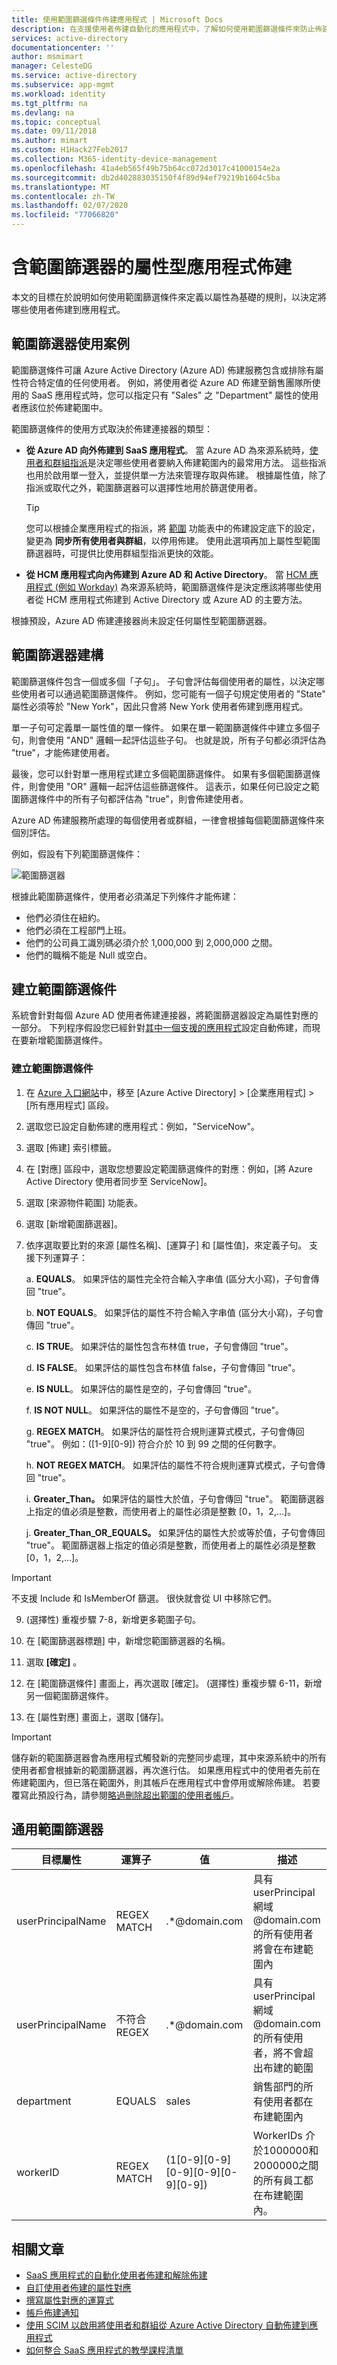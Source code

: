 ```yaml
---
title: 使用範圍篩選條件佈建應用程式 | Microsoft Docs
description: 在支援使用者佈建自動化的應用程式中，了解如何使用範圍篩選條件來防止佈建不符合商務需求的物件。
services: active-directory
documentationcenter: ''
author: msmimart
manager: CelesteDG
ms.service: active-directory
ms.subservice: app-mgmt
ms.workload: identity
ms.tgt_pltfrm: na
ms.devlang: na
ms.topic: conceptual
ms.date: 09/11/2018
ms.author: mimart
ms.custom: H1Hack27Feb2017
ms.collection: M365-identity-device-management
ms.openlocfilehash: 41a4eb565f49b75b64cc072d3017c41000154e2a
ms.sourcegitcommit: db2d402883035150f4f89d94ef79219b1604c5ba
ms.translationtype: MT
ms.contentlocale: zh-TW
ms.lasthandoff: 02/07/2020
ms.locfileid: "77066820"
---
```

# <a name="attribute-based-application-provisioning-with-scoping-filters"></a>含範圍篩選器的屬性型應用程式佈建
本文的目標在於說明如何使用範圍篩選條件來定義以屬性為基礎的規則，以決定將哪些使用者佈建到應用程式。

## <a name="scoping-filter-use-cases"></a>範圍篩選器使用案例

範圍篩選條件可讓 Azure Active Directory (Azure AD) 佈建服務包含或排除有屬性符合特定值的任何使用者。 例如，將使用者從 Azure AD 佈建至銷售團隊所使用的 SaaS 應用程式時，您可以指定只有 "Sales" 之 "Department" 屬性的使用者應該位於佈建範圍中。

範圍篩選條件的使用方式取決於佈建連接器的類型：

* **從 Azure AD 向外佈建到 SaaS 應用程式**。 當 Azure AD 為來源系統時，[使用者和群組指派](../manage-apps/assign-user-or-group-access-portal.md)是決定哪些使用者要納入佈建範圍內的最常用方法。 這些指派也用於啟用單一登入，並提供單一方法來管理存取與佈建。 根據屬性值，除了指派或取代之外，範圍篩選器可以選擇性地用於篩選使用者。

    >[!TIP]
    > 您可以根據企業應用程式的指派，將 [範圍](../app-provisioning/user-provisioning.md#how-do-i-set-up-automatic-provisioning-to-an-application) 功能表中的佈建設定底下的設定，變更為 **同步所有使用者與群組**，以停用佈建。 使用此選項再加上屬性型範圍篩選器時，可提供比使用群組型指派更快的效能。  

* **從 HCM 應用程式向內佈建到 Azure AD 和 Active Directory**。 當 [HCM 應用程式 (例如 Workday)](../saas-apps/workday-tutorial.md) 為來源系統時，範圍篩選條件是決定應該將哪些使用者從 HCM 應用程式佈建到 Active Directory 或 Azure AD 的主要方法。

根據預設，Azure AD 佈建連接器尚未設定任何屬性型範圍篩選器。 

## <a name="scoping-filter-construction"></a>範圍篩選器建構

範圍篩選條件包含一個或多個「子句」。 子句會評估每個使用者的屬性，以決定哪些使用者可以通過範圍篩選條件。 例如，您可能有一個子句規定使用者的 "State" 屬性必須等於 "New York"，因此只會將 New York 使用者佈建到應用程式。 

單一子句可定義單一屬性值的單一條件。 如果在單一範圍篩選條件中建立多個子句，則會使用 "AND" 邏輯一起評估這些子句。 也就是說，所有子句都必須評估為 "true"，才能佈建使用者。

最後，您可以針對單一應用程式建立多個範圍篩選條件。 如果有多個範圍篩選條件，則會使用 "OR" 邏輯一起評估這些篩選條件。 這表示，如果任何已設定之範圍篩選條件中的所有子句都評估為 "true"，則會佈建使用者。

Azure AD 佈建服務所處理的每個使用者或群組，一律會根據每個範圍篩選條件來個別評估。

例如，假設有下列範圍篩選條件：

![範圍篩選器](./media/define-conditional-rules-for-provisioning-user-accounts/scoping-filter.PNG) 

根據此範圍篩選條件，使用者必須滿足下列條件才能佈建：

* 他們必須住在紐約。
* 他們必須在工程部門上班。
* 他們的公司員工識別碼必須介於 1,000,000 到 2,000,000 之間。
* 他們的職稱不能是 Null 或空白。

## <a name="create-scoping-filters"></a>建立範圍篩選條件
系統會針對每個 Azure AD 使用者佈建連接器，將範圍篩選器設定為屬性對應的一部分。 下列程序假設您已經針對[其中一個支援的應用程式](../saas-apps/tutorial-list.md)設定自動佈建，而現在要新增範圍篩選條件。

### <a name="create-a-scoping-filter"></a>建立範圍篩選條件
1. 在 [Azure 入口網站](https://portal.azure.com)中，移至 [Azure Active Directory] > [企業應用程式] > [所有應用程式] 區段。

2. 選取您已設定自動佈建的應用程式：例如，"ServiceNow"。

3. 選取 [佈建] 索引標籤。

4. 在 [對應] 區段中，選取您想要設定範圍篩選條件的對應：例如，[將 Azure Active Directory 使用者同步至 ServiceNow]。

5. 選取 [來源物件範圍] 功能表。

6. 選取 [新增範圍篩選器]。

7. 依序選取要比對的來源 [屬性名稱]、[運算子] 和 [屬性值]，來定義子句。 支援下列運算子：

   a. **EQUALS**。 如果評估的屬性完全符合輸入字串值 (區分大小寫)，子句會傳回 "true"。

   b. **NOT EQUALS**。 如果評估的屬性不符合輸入字串值 (區分大小寫)，子句會傳回 "true"。

   c. **IS TRUE**。 如果評估的屬性包含布林值 true，子句會傳回 "true"。

   d. **IS FALSE**。 如果評估的屬性包含布林值 false，子句會傳回 "true"。

   e. **IS NULL**。 如果評估的屬性是空的，子句會傳回 "true"。

   f. **IS NOT NULL**。 如果評估的屬性不是空的，子句會傳回 "true"。

   g. **REGEX MATCH**。 如果評估的屬性符合規則運算式模式，子句會傳回 "true"。 例如：\([1-9][0-9]\) 符合介於 10 到 99 之間的任何數字。

   h. **NOT REGEX MATCH**。 如果評估的屬性不符合規則運算式模式，子句會傳回 "true"。
   
   i. **Greater_Than。** 如果評估的屬性大於值，子句會傳回 "true"。 範圍篩選器上指定的值必須是整數，而使用者上的屬性必須是整數 [0，1，2,...]。 
   
   j. **Greater_Than_OR_EQUALS。** 如果評估的屬性大於或等於值，子句會傳回 "true"。 範圍篩選器上指定的值必須是整數，而使用者上的屬性必須是整數 [0，1，2,...]。 


>[!IMPORTANT] 
> 不支援 Include 和 IsMemberOf 篩選。 很快就會從 UI 中移除它們。

9. (選擇性) 重複步驟 7-8，新增更多範圍子句。

10. 在 [範圍篩選器標題] 中，新增您範圍篩選器的名稱。

11. 選取 **[確定]** 。

12. 在 [範圍篩選條件] 畫面上，再次選取 [確定]。 (選擇性) 重複步驟 6-11，新增另一個範圍篩選條件。

13. 在 [屬性對應] 畫面上，選取 [儲存]。 

>[!IMPORTANT] 
> 儲存新的範圍篩選器會為應用程式觸發新的完整同步處理，其中來源系統中的所有使用者都會根據新的範圍篩選器，再次進行估。 如果應用程式中的使用者先前在佈建範圍內，但已落在範圍外，則其帳戶在應用程式中會停用或解除佈建。 若要覆寫此預設行為，請參閱[略過刪除超出範圍的使用者帳戶](../app-provisioning/skip-out-of-scope-deletions.md)。


## <a name="common-scoping-filters"></a>通用範圍篩選器
| 目標屬性| 運算子 | 值 | 描述|
|----|----|----|----|
|userPrincipalName|REGEX MATCH|.\*@domain.com |具有 userPrincipal 網域 @domain.com 的所有使用者將會在布建範圍內|
|userPrincipalName|不符合 REGEX|.\*@domain.com|具有 userPrincipal 網域 @domain.com 的所有使用者，將不會超出布建的範圍|
|department|EQUALS|sales|銷售部門的所有使用者都在布建範圍內|
|workerID|REGEX MATCH|(1[0-9][0-9][0-9][0-9][0-9][0-9])| WorkerIDs 介於1000000和2000000之間的所有員工都在布建範圍內。|

## <a name="related-articles"></a>相關文章
* [SaaS 應用程式的自動化使用者佈建和解除佈建](../app-provisioning/user-provisioning.md)
* [自訂使用者佈建的屬性對應](../app-provisioning/customize-application-attributes.md)
* [撰寫屬性對應的運算式](functions-for-customizing-application-data.md)
* [帳戶佈建通知](../app-provisioning/user-provisioning.md)
* [使用 SCIM 以啟用將使用者和群組從 Azure Active Directory 自動佈建到應用程式](../app-provisioning/use-scim-to-provision-users-and-groups.md)
* [如何整合 SaaS 應用程式的教學課程清單](../saas-apps/tutorial-list.md)

